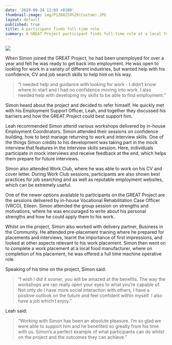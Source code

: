 ```yaml
---
date: '2019-09-24 11:03 +0100'
thumbnail-image: img/P1200259%20(Custom).JPG
layout: default
published: true
title: A participant finds full-time role
summary: A GREAT Project participant finds full-time role at a local food manufacturer
---
```

![]({{site.baseurl}}/img/P1200259%20(Custom)%20(1).JPG)

When Simon joined the GREAT Project, he had been unemployed for over a year and felt he was ready to get back into employment. He was open to looking for work in a variety of different industries, but wanted help with his confidence, CV and job search skills to help him on his way.  

> “I needed help and guidance with looking for work - I didn’t know where to start and I had no confidence moving into work. I also needed help with developing my skills to be able to find employment.”

Simon heard about the project and decided to refer himself. He quickly met with his Employment Support Officer, Leah, and together they discussed his barriers and how the GREAT Project could best support him.

Leah recommended Simon attend various workshops delivered by in-house Employment Coordinators. Simon attended their sessions on confidence building, how to best manage returning to work and interview skills. One of the things Simon credits to his development was taking part in the mock interview that features in the interview skills session. Here, individuals participate in mock interviews and receive feedback at the end, which helps them prepare for future interviews.  

Simon also attended Work Club, where he was able to work on his CV and cover letter. During Work Club sessions, participants are also shown best practices for job searching and as well as reputable employment websites, which can be extremely useful. 

One of the newer options available to participants on the GREAT Project are the sessions delivered by in-house Vocational Rehabilitation Case Officer (VRCO), Eileen. Simon attended the group session on strengths and motivations, where he was encouraged to write about his personal strengths and how he could apply them to his work. 

Whilst on the project, Simon also worked with delivery partner, Business in the Community. He attended pre-placement training where he prepared for placements and interviews, learnt the importance of first impressions, and looked at other aspects relevant to his work placement. Simon then went on to complete a work placement at a local food manufacturer, where on completion of his placement, he was offered a full time machine operative role. 

Speaking of his time on the project, Simon said:

> “I wish I did it sooner, you will be amazed at the benefits. The way the workshops are ran really open your eyes to what you’re capable of. Not only do I have more social interaction with others, I have a positive outlook on the future and feel confident within myself. I also have a job which I enjoy.”

Leah said: 

> “Working with Simon has been an absolute pleasure. I’m so glad we were able to support him and he benefited so greatly from his time with us. Simon’s a perfect example of what participants can do whilst on the project and the outcomes they can achieve.”
